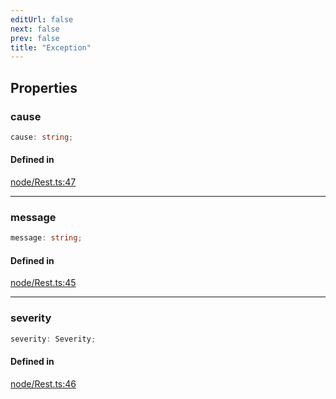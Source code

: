 ```yaml
---
editUrl: false
next: false
prev: false
title: "Exception"
---
```


## Properties

<a id="cause" name="cause"></a>

### cause

```ts
cause: string;
```

#### Defined in

[node/Rest.ts:47](https://github.com/shipgirlproject/shoukaku/blob/428f92c432a1875d1770e54c312147a1f47a448d/src/node/Rest.ts#L47)

***

<a id="message" name="message"></a>

### message

```ts
message: string;
```

#### Defined in

[node/Rest.ts:45](https://github.com/shipgirlproject/shoukaku/blob/428f92c432a1875d1770e54c312147a1f47a448d/src/node/Rest.ts#L45)

***

<a id="severity" name="severity"></a>

### severity

```ts
severity: Severity;
```

#### Defined in

[node/Rest.ts:46](https://github.com/shipgirlproject/shoukaku/blob/428f92c432a1875d1770e54c312147a1f47a448d/src/node/Rest.ts#L46)
